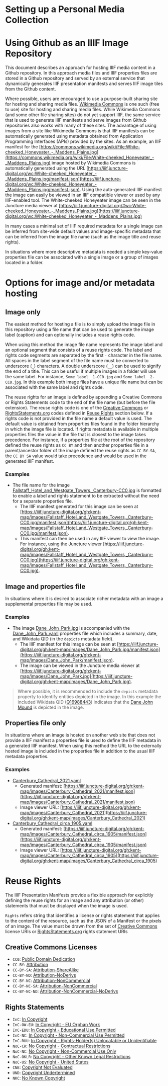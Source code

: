 # Setting up a Personal Media Collection

# Using Github as an IIIF Image Repository

This document describes an approach for hosting IIIF media content in a Github repository.  In this approach media files and IIIF properties files are stored in a Github repository and served by an external service that dynamically generates IIIF presentation manifests and serves IIIF image tiles from the Github content.

Where possible, users are encouraged to use a purpose-built sharing site for hosting and sharing media files.  [Wikimedia Commons](https://commons.wikimedia.org/wiki/Main_Page) is one such (free to use) site for hosting and sharing media files.  While Wikimedia Commons (and some other file sharing sites) do not yet support IIIF, the same service that is used to generate IIIF manifests and serve images from Github repositories also works with many of these sites.  The advantage of using images from a site like Wikimedia Commons is that IIIF manifests can be automatically generated using metadata obtained from Application Programming Interfaces (APIs) provided by the sites.  As an example, an IIIF manifest for the [https://commons.wikimedia.org/wiki/File:White-cheeked_Honeyeater_-_Maddens_Plains.jpg](https://commons.wikimedia.org/wiki/File:White-cheeked_Honeyeater_-_Maddens_Plains.jpg) image hosted by Wikimedia Commons is automatically generated using the URL [https://iiif.juncture-digital.org/wc:White-cheeked_Honeyeater_-_Maddens_Plains.jpg/manifest.json](https://iiif.juncture-digital.org/wc:White-cheeked_Honeyeater_-_Maddens_Plains.jpg/manifest.json).  Using the auto-generated IIIF manifest the image can easily be viewed in an IIIF compatible viewer or used by any IIIF-enabled tool.  The White-cheeked Honeyeater image can be seen in the Juncture media viewer at [https://iiif.juncture-digital.org/#wc:White-cheeked_Honeyeater_-_Maddens_Plains.jpg](https://iiif.juncture-digital.org/wc:White-cheeked_Honeyeater_-_Maddens_Plains.jpg)

In many cases a minimal set of IIIF required metadata for a single image can be inferred from site-wide default values and image-specific metadata that can be inferred from the image file name (such as the image title and reuse rights).

In situations where more descriptive metadata is needed a simple key-value properties file can be associated with a single image or a group of images located in a folder.

# Options for image and/or metadata hosting

## Image only

The easiest method for hosting a file is to simply upload the image file in this repository using a file name that can be used to generate the image label (caption) and can optionally includes a reuse rights code.

When using this method the image file name represents the image label and an optional segment that consists of a reuse rights code.  The label and rights code segments are separated by the first `-` character in the file name.  All spaces in the label segment of the file name must be converted to underscore (`_`) characters.  A double underscore (`__`) can be used to signify the end of a title.  This can be useful if multiple images in a folder will use the same label.  For instance, `Some_label__1-CC0.jpg` and `Some_label__2-CC0.jpg`.  In this example both image files have a unique file name but can be associated with the same label and rights code.

The reuse rights for an image is defined by appending a Creative Commons or Rights Statements code to the end of the file name (but before the file extension).  The reuse rights code is one of the [Creative Commons](https://creativecommons.org/licenses/) or [RightsStatements.org](https://rightsstatements.org/page/1.0/) codes defined in [Reuse Rights](#reuse-rights) section below.  If a rights code is not provided in the file name a default value is used.  The default value is obtained from properties files found in the folder hierarchy in which the image file is located.  If rights metadata is available in multiple properties files the value in the file that is closest to the image takes precedence.  For instance, if a properties file at the root of the repository defined the reuse rights as `CC BY` and then another properties file in a parent/ancestor folder of the image defined the reuse rights as `CC BY-SA`, the `CC BY SA` value would take precedence and would be used in the generated IIIF manifest.

### Examples

- The file name for the image [Fallstaff_Hotel_and_Westgate_Towers,_Canterbury-CC0.jpg](Fallstaff_Hotel_and_Westgate_Towers,_Canterbury-CC0.jpg) is formatted to enable a label and rights statement to be extracted without the need for a separate properties file.
  - The IIIF manifest generated for this image can be seen at [https://iiif.juncture-digital.org/gh:kent-map/images/Fallstaff_Hotel_and_Westgate_Towers,_Canterbury-CC0.jpg/manifest.json](https://iiif.juncture-digital.org/gh:kent-map/images/Fallstaff_Hotel_and_Westgate_Towers,_Canterbury-CC0.jpg/manifest.json).
  - This manifest can then be used in any IIIF viewer to view the image.  For instance, using the Juncture viewer [https://iiif.juncture-digital.org/gh:kent-map/images/Fallstaff_Hotel_and_Westgate_Towers,_Canterbury-CC0.jpg](https://iiif.juncture-digital.org/gh:kent-map/images/Fallstaff_Hotel_and_Westgate_Towers,_Canterbury-CC0.jpg).

## Image and properties file

In situations where it is desired to associate richer metadata with an image a supplemental properties file may be used.

### Examples

- The image [Dane_John_Park.jpg](Dane_John_Park.jpg) is accompanied with the [Dane_John_Park.yaml](Dane_John_Park.yaml) properties file which includes a summary, date, and Wikidata QID (in the `depicts` metadata field).
  - The IIIF manifest for this image can be seen at [https://iiif.juncture-digital.org/gh:kent-map/images/Dane_John_Park.jpg/manifest.json](https://iiif.juncture-digital.org/gh:kent-map/images/Dane_John_Park/manifest.json).
  - The image can be viewed in the Juncture media viewer at [https://iiif.juncture-digital.org/gh:kent-map/images/Dane_John_Park.jpg](https://iiif.juncture-digital.org/gh:kent-map/images/Dane_John_Park.jpg).

> Where possible, it is recommended to include the `depicts` metadata property to identify entities depicted in the image.  In this example the included Wikidata QID ([Q16988443](https://www.wikidata.org/wiki/Q16988443)) indicates that the [Dane John Mound](https://en.wikipedia.org/wiki/Dane_John_Mound) is depicted in the image.

## Properties file only

In situations where an image is hosted on another web site that does not provide a IIIF manifest a properties file is used to define the IIIF metadata in a generated IIIF manifest.  When using this method the URL to the externally hosted image is included in the properties file in addition to the usual IIIF metadata properties.

### Examples

- [Canterbury_Cathedral_2021.yaml](Canterbury_Cathedral_2021.yaml)
  - Generated manifest: [https://iiif.juncture-digital.org/gh:kent-map/images/Canterbury_Cathedral_2021/manifest.json](https://iiif.juncture-digital.org/gh:kent-map/images/Canterbury_Cathedral_2021/manifest.json)
  - Image viewer URL: [https://iiif.juncture-digital.org/gh:kent-map/images/Canterbury_Cathedral_2021](https://iiif.juncture-digital.org/gh:kent-map/images/Canterbury_Cathedral_2021)
- [Canterbury_Cathedral_circa_1905.yaml](Canterbury_Cathedral_circa_1905.yaml)
  - Generated manifest: [https://iiif.juncture-digital.org/gh:kent-map/images/Canterbury_Cathedral_circa_1905/manifest.json](https://iiif.juncture-digital.org/gh:kent-map/images/Canterbury_Cathedral_circa_1905/manifest.json)
  - Image viewer URL: [https://iiif.juncture-digital.org/gh:kent-map/images/Canterbury_Cathedral_circa_1905](https://iiif.juncture-digital.org/gh:kent-map/images/Canterbury_Cathedral_circa_1905)

# Reuse Rights

The IIIF Presentation Manifests provide a flexible approach for explicitly defining the reuse rights for an image and any attribution (or other) statements that must be displayed when the image is used.

`Rights` refers string that identifies a license or rights statement that applies to the content of the resource, such as the JSON of a Manifest or the pixels of an image. The value must be drawn from the set of [Creative Commons](https://creativecommons.org/licenses/) license URIs or [RightsStatements.org](https://rightsstatements.org/page/1.0/) rights statement URIs

## Creative Commons Licenses

- `CC0`: [Public Domain Dedication](http://creativecommons.org/publicdomain/zero/1.0/)
- `CC-BY`: [Attribution](http://creativecommons.org/licenses/by/4.0/)
- `CC-BY-SA`: [Attribution-ShareAlike](http://creativecommons.org/licenses/by-sa/4.0/)
- `CC-BY-ND`: [Attribution-NoDerivs](http://creativecommons.org/licenses/by-nd/4.0/)
- `CC-BY-NC`: [Attribution-NonCommercial](http://creativecommons.org/licenses/by-nc/4.0/)
- `CC-BY-NC-SA`: [Attribution-NonCommercial](http://creativecommons.org/licenses/by-nc-sa/4.0/)
- `CC-BY-NC-ND`: [Attribution-NonCommercial-NoDerivs](http://creativecommons.org/licenses/by-nc-nd/4.0/)

## Rights Statements

- `InC`: [In Copyright](http://rightsstatements.org/vocab/InC/1.0/)
- `InC-OW-EU`: [In Copyright - EU Orphan Work](http://rightsstatements.org/vocab/InC-OW-EU/1.0/)
- `InC-EDU`: [In Copyright - Educational Use Permitted](http://rightsstatements.org/vocab/InC-EDU/1.0/)
- `InC-NC`: [In Copyright - Non-Commercial Use Permitted](http://rightsstatements.org/vocab/InC-NC/1.0/)
- `InC-RUU`: [In Copyright - Rights-Holder(s) Unlocatable or Unidentifiable](http://rightsstatements.org/vocab/InC-RUU/1.0/)
- `NoC-CR`: [No Copyright - Contractual Restrictions](http://rightsstatements.org/vocab/NoC-CR/1.0/)
- `NoC-NC`: [No Copyright - Non-Commercial Use Only](http://rightsstatements.org/vocab/NoC-NC/1.0/)
- `NoC-OKLR`: [No Copyright - Other Known Legal Restrictions](http://rightsstatements.org/vocab/NoC-OKLR/1.0/)
- `NoC-US`: [No Copyright - United States](http://rightsstatements.org/vocab/NoC-US/1.0/)
- `CNE`: [Copyright Not Evaluated](http://rightsstatements.org/vocab/CNE/1.0/)
- `UND`: [Copyright Undertermined](http://rightsstatements.org/vocab/UND/1.0/)
- `NKC`: [No Known Copyright](http://rightsstatements.org/vocab/NKC/1.0/)
